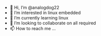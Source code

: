 - 👋 Hi, I’m @analogdog22
- 👀 I’m interested in linux embedded
- 🌱 I’m currently learning linux
- 💞️ I’m looking to collaborate on all required
- 📫 How to reach me ...

<!---
analogdog22/analogdog22 is a ✨ special ✨ repository because its `README.md` (this file) appears on your GitHub profile.
You can click the Preview link to take a look at your changes.
--->
